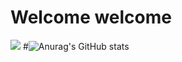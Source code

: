 # Welcome welcome 
![](https://i.imgur.com/uZKMxXo.gif)
#![Anurag's GitHub stats](https://github-readme-stats.vercel.app/api?username=ref-in&show_icons=true&theme=synthwave)
